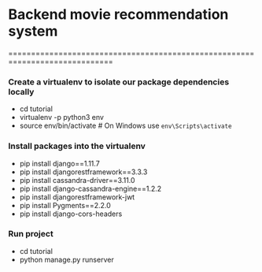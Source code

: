 # Backend movie recommendation system
=============================================================================
### Create a virtualenv to isolate our package dependencies locally
- cd tutorial
- virtualenv -p python3 env
- source env/bin/activate  # On Windows use `env\Scripts\activate`

### Install packages into the virtualenv
- pip install django==1.11.7
- pip install djangorestframework==3.3.3
- pip install cassandra-driver==3.11.0
- pip install django-cassandra-engine==1.2.2
- pip install djangorestframework-jwt
- pip install Pygments==2.2.0
- pip install django-cors-headers

### Run project
- cd tutorial
- python manage.py runserver
